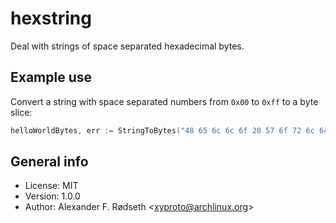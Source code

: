 # hexstring

Deal with strings of space separated hexadecimal bytes.

## Example use

Convert a string with space separated numbers from `0x00` to `0xff` to a byte slice:

```go
helloWorldBytes, err := StringToBytes("48 65 6c 6c 6f 20 57 6f 72 6c 64 21")
```

## General info

* License: MIT
* Version: 1.0.0
* Author: Alexander F. Rødseth &lt;xyproto@archlinux.org&gt;

